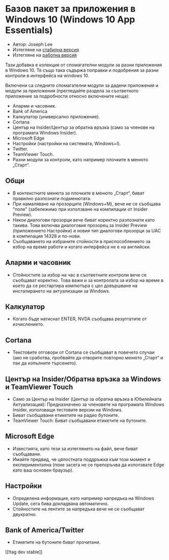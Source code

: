 # Базов пакет за приложения в Windows 10 (Windows 10 App Essentials) #

* Автор: Joseph Lee
* Изтегляне на [стабилна версия][1]
* Изтегляне на [работна версия][2]

Тази добавка е колекция от спомагателни модули за разни приложения в Windows
10. Тя също така съдържа поправки и подобрения за разни контроли в
интерфейса на windows 10.

Включени са следните спомагателни модули за дадени приложения и модули за
приложения (прегледайте раздела за съответното приложение за подробности
относно включените неща):

* Аларми и часовник.
* Bank of America
* Калкулатор (универсално приложение).
* Cortana
* Център на Insider/Център за обратна връзка (само за членове на програмата
  Windows Insider).
* Microsoft Edge
* Настройки (настройки на системата, Windows+I).
* Twitter.
* TeamViewer Touch.
* Разни модули за контроли, като например плочките в менюто „Старт“.

## Общи

* В контекстните менюта за плочките в менюто „Старт“, биват правилно
  разпознати подменютата.
* При намаляване на прозорците (Windows+M), вече не се съобщава "поле"
  (забележимо при използване на компилации от Insider Preview).
* Някои диалогови прозорци вече биват коректно разпознати като такива. Това
  включва диалоговия прозорец за Insider Preview (приложението Настройки) и
  новия тип диалогови прозорци за UAC в компилация 14328 и по-нови.
* Съобщаването на избраните стойности в приспособлението за избор на време
  работи и когато интерфейса не е на английски.

## Аларми и часовник

* Стойностите за избор на час в съответните контроли вече се съобщават
  коректно. Това важи и за контролата за избор на време в което да се
  рестартира компютъра с цел довършване на инсталирането на актуализации за
  Windows.

## Калкулатор

* Когато бъде натиснат ENTER, NVDA съобщава резултатите от изчислението.

## Cortana

* Текстовите отговори от Cortana се съобщават в повечето случаи (ако не
  сработва, пробвайте да отворите повторно менюто „Старт“ и пак да изпълните
  търсенето).

## Център на Insider/Обратна връзка за Windows и TeamViewer Touch

* Само за Център на Insider (Център за обратна връзка в Юбилейната
  Актуализация): Предназначено за членовете на програмата Windows Insider,
  използващи тестовите версии на Windows.
* Биват съобщавани етикетите на радио бутоните.
* TeamViewer Touch: Биват съобщавани етикетите на бутоните.

## Microsoft Edge

* Известията, като тези за изтеглянето на файл, вече биват съобщавани.
* Имайте предвид, че цялостната поддръжка към този момент е експериментална
  (поне засега не се препоръчва да използвате Edge като ваш основен
  браузър).

## Настройки

* Определена информация, като например напредъка на Windows Update, сега
  бива докладвана автоматично.
* Стойностите на лентите за напредъка вече не се съобщават двукратно.

## Bank of America/Twitter

* Етикетите на бутоните биват прочитани.

[[!tag dev stable]]

[1]: http://addons.nvda-project.org/files/get.php?file=w10

[2]: http://addons.nvda-project.org/files/get.php?file=w10-dev
